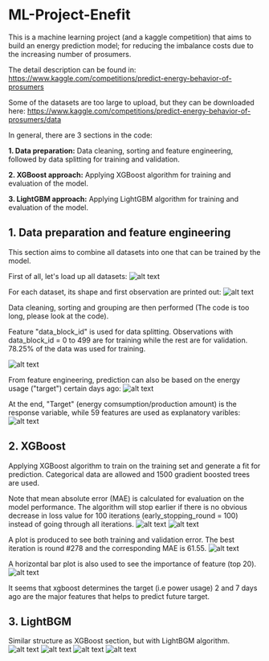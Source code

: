 # ML-Project-Enefit
This is a machine learning project (and a kaggle competition) that aims to build an energy prediction model; for reducing the imbalance costs due to the increasing number of prosumers.

The detail description can be found in:
https://www.kaggle.com/competitions/predict-energy-behavior-of-prosumers

Some of the datasets are too large to upload, but they can be downloaded here:
https://www.kaggle.com/competitions/predict-energy-behavior-of-prosumers/data

In general, there are 3 sections in the code:

**1. Data preparation:**
   Data cleaning, sorting and feature engineering, followed by data splitting for training and validation.
   
**2. XGBoost approach:**
   Applying XGBoost algorithm for training and evaluation of the model.
   
**3. LightGBM approach:**
   Applying LightGBM algorithm for training and evaluation of the model.

## 1. Data preparation and feature engineering
This section aims to combine all datasets into one that can be trained by the model.

First of all, let's load up all datasets:
![alt text](images/load_data.png)

For each dataset, its shape and first observation are printed out:
![alt text](images/load_data2.png)

Data cleaning, sorting and grouping are then performed (The code is too long, please look at the code).

Feature "data_block_id" is used for data splitting. Observations with data_block_id = 0 to 499 are for training while the rest are for validation. 78.25% of the data was used for training.

![alt text](images/tr_val_data_splitting.png)

From feature engineering, prediction can also be based on the energy usage ("target") certain days ago:
![alt text](images/features.png)

At the end, "Target" (energy comsumption/production amount) is the response variable, while 59 features are used as explanatory varibles:
![alt text](images/features2.png)

## 2. XGBoost
Applying XGBoost algorithm to train on the training set and generate a fit for prediction. Categorical data are allowed and 1500 gradient boosted trees are used.

Note that mean absolute error (MAE) is calculated for evaluation on the model performance. The algorithm will stop earlier if there is no obvious decrease in loss value for 100 iterations (early_stopping_round = 100) instead of going through all iterations.
![alt text](images/xgboost.png)
![alt text](images/xgboost2.png)

A plot is produced to see both training and validation error. The best iteration is round #278 and the corresponding MAE is 61.55.
![alt text](images/xgboost3.png)

A horizontal bar plot is also used to see the importance of feature (top 20). 
![alt text](images/xgboost4.png)

It seems that xgboost determines the target (i.e power usage) 2 and 7 days ago are the major features that helps to predict future target.

## 3. LightBGM
Similar structure as XGBoost section, but with LightBGM algorithm.
![alt text](images/lightgbm.png)
![alt text](images/lightgbm2.png)
![alt text](images/lightgbm3.png)
![alt text](images/lightgbm4.png)
